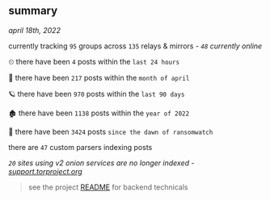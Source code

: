 
## summary
_april 18th, 2022_

currently tracking `95` groups across `135` relays & mirrors - _`48` currently online_

⏲ there have been `4` posts within the `last 24 hours`

🦈 there have been `217` posts within the `month of april`

🪐 there have been `970` posts within the `last 90 days`

🏚 there have been `1138` posts within the `year of 2022`

🦕 there have been `3424` posts `since the dawn of ransomwatch`

there are `47` custom parsers indexing posts

_`20` sites using v2 onion services are no longer indexed - [support.torproject.org](https://support.torproject.org/onionservices/v2-deprecation/)_

> see the project [README](https://github.com/thetanz/ransomwatch#ransomwatch--) for backend technicals
